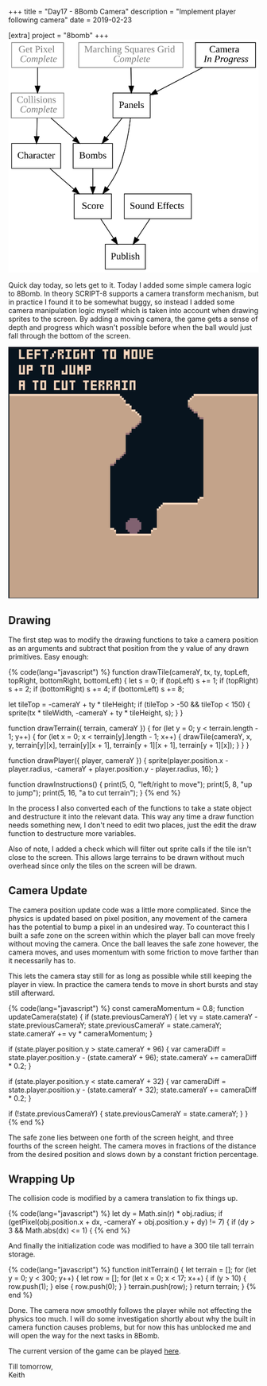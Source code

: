 +++
title = "Day17 - 8Bomb Camera"
description = "Implement player following camera"
date = 2019-02-23

[extra]
project = "8bomb"
+++
![Todo](./todo.svg)

Quick day today, so lets get to it. Today I added some simple camera logic to
8Bomb. In theory SCRIPT-8 supports a camera transform mechanism, but in practice
I found it to be somewhat buggy, so instead I added some camera manipulation
logic myself which is taken into account when drawing sprites to the screen. By
adding a moving camera, the game gets a sense of depth and progress which wasn't
possible before when the ball would just fall through the bottom of the screen.

![Digging](./Digging.PNG)

## Drawing

The first step was to modify the drawing functions to take a camera position as
an arguments and subtract that position from the y value of any drawn
primitives. Easy enough:

{% code(lang="javascript") %}
function drawTile(cameraY, tx, ty, topLeft, topRight, bottomRight, bottomLeft) {
  let s = 0;
  if (topLeft) s += 1;
  if (topRight) s += 2;
  if (bottomRight) s += 4;
  if (bottomLeft) s += 8;
  
  let tileTop = -cameraY + ty * tileHeight;
  if (tileTop > -50 && tileTop < 150) { 
    sprite(tx * tileWidth, -cameraY + ty * tileHeight, s);
  }
}

function drawTerrain({ terrain, cameraY }) {
  for (let y = 0; y < terrain.length - 1; y++) {
    for (let x = 0; x < terrain[y].length - 1; x++) {
      drawTile(cameraY, x, y, terrain[y][x], terrain[y][x + 1], terrain[y + 1][x + 1], terrain[y + 1][x]);
    }
  }
}

function drawPlayer({ player, cameraY }) {
  sprite(player.position.x - player.radius, -cameraY + player.position.y - player.radius, 16);
}

function drawInstructions() { 
  print(5, 0, "left/right to move");
  print(5, 8, "up to jump");
  print(5, 16, "a to cut terrain");
}
{% end %}

In the process I also converted each of the functions to take a state object and
destructure it into the relevant data. This way any time a draw function needs
something new, I don't need to edit two places, just the edit the draw function
to destructure more variables.

Also of note, I added a check which will filter out sprite calls if the tile
isn't close to the screen. This allows large terrains to be drawn without much
overhead since only the tiles on the screen will be drawn.

## Camera Update

The camera position update code was a little more complicated. Since the physics
is updated based on pixel position, any movement of the camera has the potential
to bump a pixel in an undesired way. To counteract this I built a safe zone on
the screen within which the player ball can move freely without moving the
camera. Once the ball leaves the safe zone however, the camera moves, and uses
momentum with some friction to move farther than it necessarily has to.

This lets the camera stay still for as long as possible while still keeping the
player in view. In practice the camera tends to move in short bursts and stay
still afterward.

{% code(lang="javascript") %}
const cameraMomentum = 0.8;
function updateCamera(state) {
  if (state.previousCameraY) {
    let vy = state.cameraY - state.previousCameraY;
    state.previousCameraY = state.cameraY;
    state.cameraY += vy * cameraMomentum;
  }
  
  if (state.player.position.y > state.cameraY + 96) {
    var cameraDiff = state.player.position.y - (state.cameraY + 96);
    state.cameraY += cameraDiff * 0.2;
  }
  
  if (state.player.position.y < state.cameraY + 32) {
    var cameraDiff = state.player.position.y - (state.cameraY + 32);
    state.cameraY += cameraDiff * 0.2;
  }
  
  if (!state.previousCameraY) {
    state.previousCameraY = state.cameraY;
  }
}
{% end %}

The safe zone lies between one forth of the screen height, and three fourths of
the screen height. The camera moves in fractions of the distance from the
desired position and slows down by a constant friction percentage.

## Wrapping Up

The collision code is modified by a camera translation to fix things up.

{% code(lang="javascript") %}
let dy = Math.sin(r) * obj.radius;
if (getPixel(obj.position.x + dx, -cameraY + obj.position.y + dy) != 7) {
  if (dy > 3 && Math.abs(dx) <= 1) {
{% end %}

And finally the initialization code was modified to have a 300 tile tall terrain
storage.

{% code(lang="javascript") %}
function initTerrain() {
  let terrain = [];
  for (let y = 0; y < 300; y++) {
    let row = [];
    for (let x = 0; x < 17; x++) {
      if (y > 10) {
        row.push(1);
      } else {
        row.push(0);
      }
    }
    terrain.push(row);
  }
  return terrain;
}
{% end %}

Done. The camera now smoothly follows the player while not effecting the physics
too much. I will do some investigation shortly about why the built in camera
function causes problems, but for now this has unblocked me and will open the
way for the next tasks in 8Bomb.

The current version of the game can be played
[here](https://script-8.github.io/?id=2a24d4038406b2ea5f648c9ebb8d3a6b).

Till tomorrow,  
Keith
